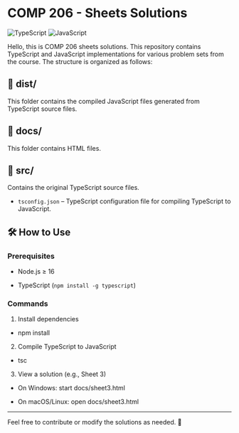 # COMP 206 - Sheets Solutions  

![TypeScript](https://img.shields.io/badge/TypeScript-3178C6?logo=typescript&logoColor=white)
![JavaScript](https://img.shields.io/badge/JavaScript-F7DF1E?logo=javascript&logoColor=black)

 

Hello, this is COMP 206 sheets solutions. This repository contains TypeScript and JavaScript implementations for various problem sets from the course. The structure is organized as follows:  
 


## **📂 dist/**  
 

This folder contains the compiled JavaScript files generated from TypeScript source files.  
 


 

## **📂 docs/**  
 

This folder contains HTML files.
 


 

## **📂 src/**  
 

Contains the original TypeScript source files.  
 

- `tsconfig.json` – TypeScript configuration file for compiling TypeScript to JavaScript.  
 


 

## **🛠 How to Use**  
 

### **Prerequisites**

- Node.js ≥ 16

- TypeScript (`npm install -g typescript`)

### **Commands** 

 
1. Install dependencies
- npm install
2. Compile TypeScript to JavaScript
- tsc

 3. View a solution (e.g., Sheet 3)

- On Windows: start docs/sheet3.html

- On macOS/Linux: open docs/sheet3.html

---
 
 

Feel free to contribute or modify the solutions as needed. 🚀  